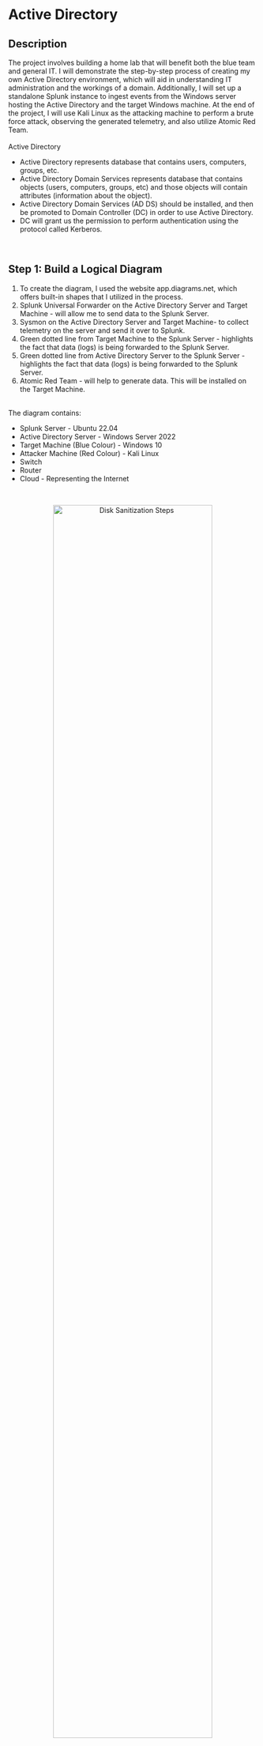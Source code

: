 # Active Directory

<h2>Description</h2>
The project involves building a home lab that will benefit both the blue team and general IT. I will demonstrate the step-by-step process of creating my own Active Directory environment, which will aid in understanding IT administration and the workings of a domain. Additionally, I will set up a standalone Splunk instance to ingest events from the Windows server hosting the Active Directory and the target Windows machine. At the end of the project, I will use Kali Linux as the attacking machine to perform a brute force attack, observing the generated telemetry, and also utilize Atomic Red Team.
<br /><br />
Active Directory
<ul>
  <li>Active Directory represents database that contains users, computers, groups, etc.</li>
  <li>Active Directory Domain Services represents database that contains objects (users, computers, groups, etc) and those objects will contain attributes (information about the object).</li>
  <li>Active Directory Domain Services (AD DS) should be installed, and then be promoted to Domain Controller (DC) in order to use Active Directory.</li>
  <li>DC will grant us the permission to perform authentication using the protocol called Kerberos.</li>
</ul> <br />


<h2>Step 1: Build a Logical Diagram </h2>
<ol>
  <li>To create the diagram, I used the website app.diagrams.net, which offers built-in shapes that I utilized in the process.</li>
  <li>Splunk Universal Forwarder on the Active Directory Server and Target Machine - will allow me to send data to the Splunk Server.</li>
  <li>Sysmon on the Active Directory Server and Target Machine- to collect telemetry on the server and send it over to Splunk.</li>
  <li>Green dotted line from Target Machine to the Splunk Server - highlights the fact that data (logs) is being forwarded to the Splunk Server.</li>
  <li>Green dotted line from Active Directory Server to the Splunk Server - highlights the fact that data (logs) is being forwarded to the Splunk Server.</li>
  <li>Atomic Red Team - will help to generate data. This will be installed on the Target Machine.</li>
</ol> <br /> 
The diagram contains:<br />
<ul>
  <li>Splunk Server - Ubuntu 22.04</li>
  <li>Active Directory Server - Windows Server 2022</li>
  <li>Target Machine (Blue Colour) - Windows 10</li>
  <li>Attacker Machine (Red Colour) - Kali Linux</li>
  <li>Switch</li>
  <li>Router</li>
  <li>Cloud - Representing the Internet</li>
</ul>
<br />
<p align="center">
<img src="https://i.imgur.com/AO7JaMr.png" height="80%" width="80%" alt="Disk Sanitization Steps"/>
<br />

  
<h2>Step 2: Install Virtual Machines </h2>
- <b>Windows Server 2022</b> <br>
- <b>Windows 10</b> <br>
- <b>Kali Linux</b> <br>
- <b>Ubuntu 22.04</b> <br>
<ol>
  <li>Download the ISO files of the OS mentioned above.</li>
  <li></li>
</ol>

<h2>Step 3: Install & Configure Software </h2>
- <b>Sysmon</b> <br>
- <b>Splunk</b> <br>

<h2>Step 4: Configure Active Directory </h2>

<h2>Step 5: Generate Telemetry with Kali Linux & ART </h2>
- <b>Kali Linux</b> <br>
- <b>Sysmon</b> <br>
- <b>Install Atomic Red Team</b> <br>
